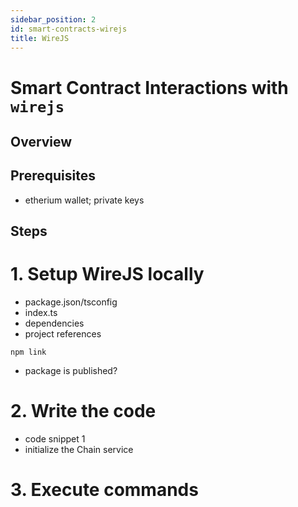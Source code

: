 ```yaml
---
sidebar_position: 2
id: smart-contracts-wirejs
title: WireJS
---
```



# Smart Contract Interactions with `wirejs`


## Overview 


## Prerequisites

- etherium wallet; private keys

## Steps 

# 1. Setup WireJS locally 

- package.json/tsconfig
- index.ts
- dependencies 
- project references 


`npm link`

- package is published? 


# 2. Write the code 

- code snippet 1 
- initialize the Chain service 


# 3. Execute commands 


